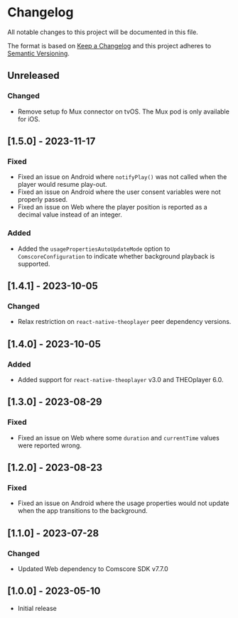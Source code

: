 # Changelog

All notable changes to this project will be documented in this file.

The format is based on [Keep a Changelog](http://keepachangelog.com/en/1.1.0/)
and this project adheres to [Semantic Versioning](http://semver.org/spec/v2.0.0.html).

## Unreleased

### Changed

- Remove setup fo Mux connector on tvOS. The Mux pod is only available for iOS.

## [1.5.0] - 2023-11-17

### Fixed

- Fixed an issue on Android where `notifyPlay()` was not called when the player would resume play-out.
- Fixed an issue on Android where the user consent variables were not properly passed.
- Fixed an issue on Web where the player position is reported as a decimal value instead of an integer.

### Added

- Added the `usagePropertiesAutoUpdateMode` option to `ComscoreConfiguration` to indicate whether background playback is supported.

## [1.4.1] - 2023-10-05

### Changed

- Relax restriction on `react-native-theoplayer` peer dependency versions.

## [1.4.0] - 2023-10-05

### Added

- Added support for `react-native-theoplayer` v3.0 and THEOplayer 6.0.

## [1.3.0] - 2023-08-29

### Fixed

- Fixed an issue on Web where some `duration` and `currentTime` values were reported wrong.

## [1.2.0] - 2023-08-23

### Fixed

- Fixed an issue on Android where the usage properties would not update when the app transitions to the background.

## [1.1.0] - 2023-07-28

### Changed

- Updated Web dependency to Comscore SDK v7.7.0

## [1.0.0] - 2023-05-10

- Initial release
